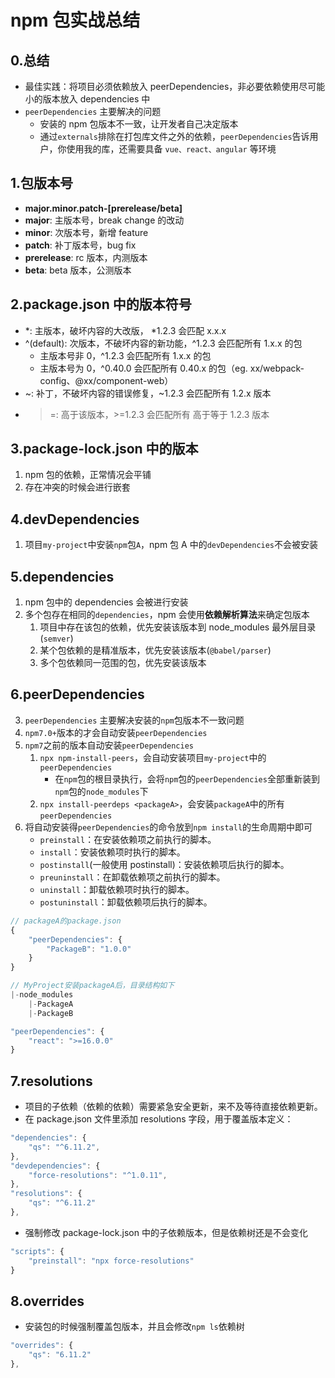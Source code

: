 # npm 包实战总结

## 0.总结

- 最佳实践：将项目必须依赖放入 peerDependencies，非必要依赖使用尽可能小的版本放入 dependencies 中
- `peerDependencies` 主要解决的问题
  - 安装的 npm 包版本不一致，让开发者自己决定版本
  - 通过`externals`排除在打包库文件之外的依赖，`peerDependencies`告诉用户，你使用我的库，还需要具备 `vue、react、angular` 等环境

## 1.包版本号

- **major.minor.patch-[prerelease/beta]**
- **major**: 主版本号，break change 的改动
- **minor**: 次版本号，新增 feature
- **patch**: 补丁版本号，bug fix
- **prerelease**: rc 版本，内测版本
- **beta**: beta 版本，公测版本

## 2.package.json 中的版本符号

- *: 主版本，破坏内容的大改版， *1.2.3 会匹配 x.x.x
- ^(default): 次版本，不破坏内容的新功能，^1.2.3 会匹配所有 1.x.x 的包
  - 主版本号非 0，^1.2.3 会匹配所有 1.x.x 的包
  - 主版本号为 0，^0.40.0 会匹配所有 0.40.x 的包（eg. xx/webpack-config、@xx/component-web）
- ~: 补丁，不破坏内容的错误修复，~1.2.3 会匹配所有 1.2.x 版本
- > =: 高于该版本，>=1.2.3 会匹配所有 高于等于 1.2.3 版本

## 3.package-lock.json 中的版本

1. npm 包的依赖，正常情况会平铺
2. 存在冲突的时候会进行嵌套

## 4.devDependencies

1. 项目`my-project`中安装`npm`包`A`，npm 包 A 中的`devDependencies`不会被安装

## 5.dependencies

1. npm 包中的 dependencies 会被进行安装
2. 多个包存在相同的`dependencies`，npm 会使用**依赖解析算法**来确定包版本
   1. 项目中存在该包的依赖，优先安装该版本到 node_modules 最外层目录(`semver`)
   2. 某个包依赖的是精准版本，优先安装该版本(`@babel/parser`)
   3. 多个包依赖同一范围的包，优先安装该版本

## 6.peerDependencies

3. `peerDependencies` 主要解决安装的`npm`包版本不一致问题
4. `npm7.0+`版本的才会自动安装`peerDependencies`
5. `npm7`之前的版本自动安装`peerDependencies`
   1. `npx npm-install-peers`，会自动安装项目`my-project`中的`peerDependencies`
      - 在`npm`包的根目录执行，会将`npm`包的`peerDependencies`全部重新装到`npm`包的`node_modules`下
   2. `npx install-peerdeps <packageA>`，会安装`packageA`中的所有`peerDependencies`
6. 将自动安装得`peerDependencies`的命令放到`npm install`的生命周期中即可
   - `preinstall`：在安装依赖项之前执行的脚本。
   - `install`：安装依赖项时执行的脚本。
   - `postinstall`(一般使用 postinstall)：安装依赖项后执行的脚本。
   - `preuninstall`：在卸载依赖项之前执行的脚本。
   - `uninstall`：卸载依赖项时执行的脚本。
   - `postuninstall`：卸载依赖项后执行的脚本。

```js
// packageA的package.json
{
    "peerDependencies": {
        "PackageB": "1.0.0"
    }
}

// MyProject安装packageA后，目录结构如下
|-node_modules
    |-PackageA
    |-PackageB
```

```js
"peerDependencies": {
    "react": ">=16.0.0"
}
```

## 7.resolutions

- 项目的子依赖（依赖的依赖）需要紧急安全更新，来不及等待直接依赖更新。
- 在 package.json 文件里添加 resolutions 字段，用于覆盖版本定义：

```js
"dependencies": {
    "qs": "^6.11.2",
},
"devdependencies": {
    "force-resolutions": "^1.0.11",
},
"resolutions": {
    "qs": "^6.11.2"
},
```

- 强制修改 package-lock.json 中的子依赖版本，但是依赖树还是不会变化

```js
"scripts": {
    "preinstall": "npx force-resolutions"
}
```

## 8.overrides

- 安装包的时候强制覆盖包版本，并且会修改`npm ls`依赖树

```js
"overrides": {
    "qs": "6.11.2"
},
```
